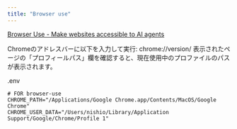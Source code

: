 ```yaml
---
title: "Browser use"
---
```


[Browser Use - Make websites accessible to AI agents](https://browser-use.com/)


Chromeのアドレスバーに以下を入力して実行:
chrome://version/
表示されたページの「プロフィールパス」欄を確認すると、現在使用中のプロファイルのパスが表示されます。

.env

```
# FOR browser-use
CHROME_PATH="/Applications/Google Chrome.app/Contents/MacOS/Google Chrome"
CHROME_USER_DATA="/Users/nishio/Library/Application Support/Google/Chrome/Profile 1"
```


